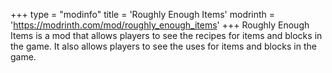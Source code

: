 +++
type = "modinfo"
title = 'Roughly Enough Items'
modrinth = 'https://modrinth.com/mod/roughly_enough_items'
+++
Roughly Enough Items is a mod that allows players to see the recipes for items and blocks in the game. It also allows players to see the uses for items and blocks in the game.
